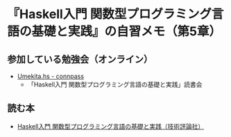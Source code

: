 # 『Haskell入門 関数型プログラミング言語の基礎と実践』の自習メモ（第5章）

## 参加している勉強会（オンライン）

- [Umekita.hs - connpass](https://umekitahs.connpass.com/)
    - 「Haskell入門 関数型プログラミング言語の基礎と実践」読書会 

## 読む本

- [Haskell入門 関数型プログラミング言語の基礎と実践（技術評論社）](http://gihyo.jp/book/2017/978-4-7741-9237-6)

